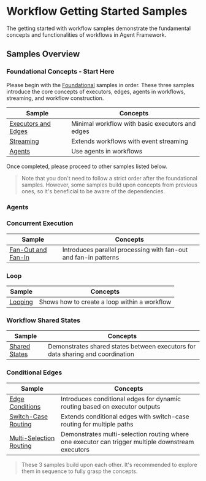 # Workflow Getting Started Samples

The getting started with workflow samples demonstrate the fundamental concepts and functionalities of workflows in Agent Framework.

## Samples Overview

### Foundational Concepts - Start Here

Please begin with the [Foundational](./Foundational) samples in order. These three samples introduce the core concepts of executors, edges, agents in workflows, streaming, and workflow construction.

| Sample | Concepts |
|--------|----------|
| [Executors and Edges](./Foundational/01_ExecutorsAndEdges) | Minimal workflow with basic executors and edges |
| [Streaming](./Foundational/02_Streaming) | Extends workflows with event streaming |
| [Agents](./Foundational/03_AgentsInWorkflows) | Use agents in workflows |

Once completed, please proceed to other samples listed below.

> Note that you don't need to follow a strict order after the foundational samples. However, some samples build upon concepts from previous ones, so it's beneficial to be aware of the dependencies.

### Agents

### Concurrent Execution

| Sample | Concepts |
|--------|----------|
| [Fan-Out and Fan-In](./Concurrent) | Introduces parallel processing with fan-out and fan-in patterns |

### Loop

| Sample | Concepts |
|--------|----------|
| [Looping](./Loop) | Shows how to create a loop within a workflow |

### Workflow Shared States

| Sample | Concepts |
|--------|----------|
| [Shared States](./SharedStates) | Demonstrates shared states between executors for data sharing and coordination |

### Conditional Edges

| Sample | Concepts |
|--------|----------|
| [Edge Conditions](./ConditionalEdges/01_EdgeCondition) | Introduces conditional edges for dynamic routing based on executor outputs |
| [Switch-Case Routing](./ConditionalEdges/02_SwitchCase) | Extends conditional edges with switch-case routing for multiple paths |
| [Multi-Selection Routing](./ConditionalEdges/03_MultiSelection) | Demonstrates multi-selection routing where one executor can trigger multiple downstream executors |

> These 3 samples build upon each other. It's recommended to explore them in sequence to fully grasp the concepts.
